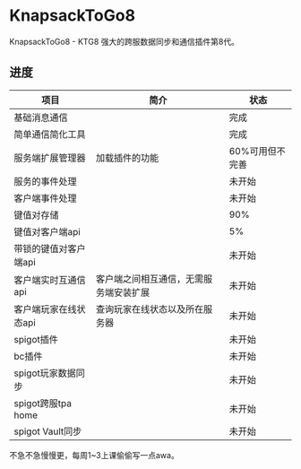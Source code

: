 # KnapsackToGo8
KnapsackToGo8 - KTG8 强大的跨服数据同步和通信插件第8代。

## 进度
|项目|简介|状态|
|---|---|---|
|基础消息通信||完成|
|简单通信简化工具||完成|
|服务端扩展管理器|加载插件的功能|60%可用但不完善|
|服务的事件处理||未开始|
|客户端事件处理||未开始|
|键值对存储||90%|
|键值对客户端api||5%|
|带锁的键值对客户端api||未开始|
|客户端实时互通信api|客户端之间相互通信，无需服务端安装扩展|未开始|
|客户端玩家在线状态api|查询玩家在线状态以及所在服务器|未开始|
|spigot插件||未开始|
|bc插件||未开始|
|spigot玩家数据同步||未开始|
|spigot跨服tpa home||未开始|
|spigot Vault同步||未开始|


不急不急慢慢更，每周1~3上课偷偷写一点awa。
